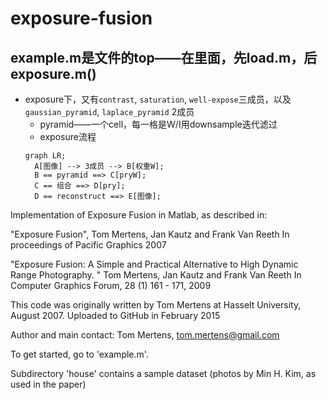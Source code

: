 # exposure-fusion
## example.m是文件的top——在里面，先load.m，后exposure.m()
* exposure下，又有`contrast`, `saturation`, `well-expose`三成员，以及`gaussian_pyramid`, `laplace_pyramid` 2成员  
  * pyramid——一个cell，每一格是W/I用downsample迭代滤过  
  * exposure流程  
  ```mermaid  
  graph LR;  
    A[图像] --> 3成员 --> B[权重W];
    B == pyramid ==> C[pryW];
    C == 组合 ==> D[pry];
    D == reconstruct ==> E[图像];
  ```
  
  
Implementation of Exposure Fusion in Matlab, as described in:

  "Exposure Fusion",
  Tom Mertens, Jan Kautz and Frank Van Reeth
  In proceedings of Pacific Graphics 2007

  "Exposure Fusion: A Simple and Practical Alternative to High Dynamic Range Photography. "
  Tom Mertens, Jan Kautz and Frank Van Reeth
  In Computer Graphics Forum, 28 (1) 161 - 171, 2009

This code was originally written by Tom Mertens at Hasselt University, August 2007.
Uploaded to GitHub in February 2015

Author and main contact: Tom Mertens, tom.mertens@gmail.com


To get started, go to 'example.m'.

Subdirectory 'house' contains a sample dataset (photos by Min H. Kim, as used in the paper)
